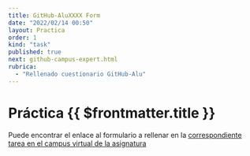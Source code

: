 ```yaml
---
title: GitHub-AluXXXX Form
date: "2022/02/14 00:50"
layout: Practica
order: 1
kind: "task"
published: true
next: github-campus-expert.html
rubrica:
  - "Rellenado cuestionario GitHub-Alu"
---
```


# Práctica {{ $frontmatter.title }}


Puede encontrar el enlace al formulario a rellenar en la [correspondiente tarea en el campus virtual de la asignatura](https://campusingenieriaytecnologia2122.ull.es/mod/assign/view.php?id=21205&forceview=1)

<campus-virtual></campus-virtual>
